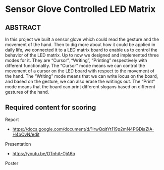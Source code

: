 # Sensor Glove Controlled LED Matrix

## ABSTRACT
In this project we built a sensor glove which could read the gesture and the movement of the hand. Then to dig more about how it could be applied in daily life, we connected it to a LED matrix board to enable us to control the behavior of the LED matrix. Up to now we designed and implemented three modes for it. They are “Cursor”, “Writing”, “Printing” respectively with different functionality. The “Cursor” mode means we can control the movement of a cursor on the LED board with respect to the movement of the hand. The “Writing” mode means that we can write locus on the board, and based on the gesture, we can also erase the writings out. The “Print” mode means that the board can print different slogans based on different gestures of the hand.


## Required content for scoring
Report
- https://docs.google.com/document/d/1lrwQqitYt119p2mN4PGDiaZlA-H4oOvN/edit

Presentation
- https://youtu.be/OTnhA-OjA6o

Poster

